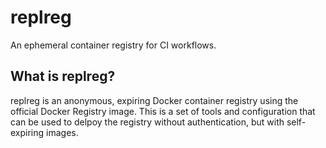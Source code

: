# replreg

An ephemeral container registry for CI workflows.

## What is replreg?

replreg is an anonymous, expiring Docker container registry using the official Docker Registry image. This is a set of tools and configuration that can be used to delpoy the registry without authentication, but with self-expiring images.




